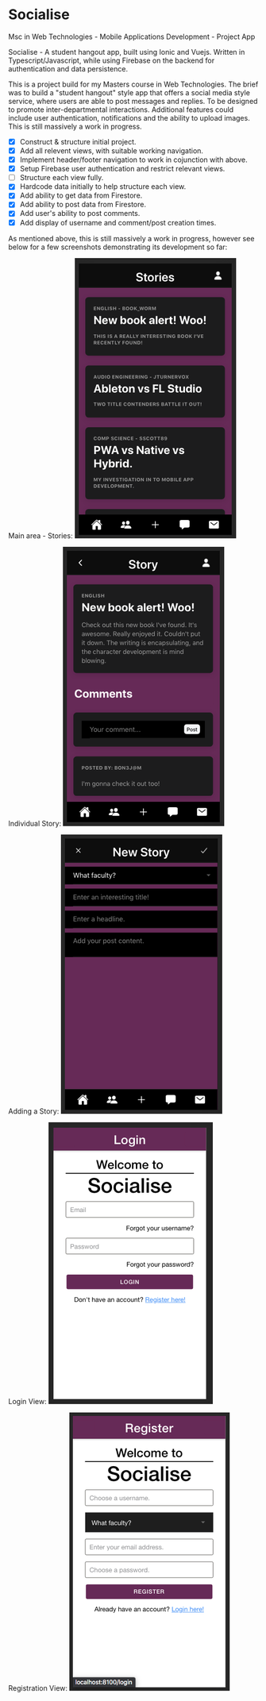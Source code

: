 # Socialise
Msc in Web Technologies - Mobile Applications Development - Project App

Socialise - A student hangout app, built using Ionic and Vuejs.  Written in Typescript/Javascript, while using Firebase on the backend for authentication and data persistence.

This is a project build for my Masters course in Web Technologies.  The brief was to build a "student hangout" style app that offers a social media style service, where users are able to post messages and replies.  To be designed to promote inter-departmental interactions.  Additional features could include user authentication, notifications and the ability to upload images.  This is still massively a work in progress.

- [x] Construct & structure initial project.
- [x] Add all relevent views, with suitable working navigation.
- [x] Implement header/footer navigation to work in cojunction with above.
- [x] Setup Firebase user authentication and restrict relevant views.
- [ ] Structure each view fully.
- [x] Hardcode data initially to help structure each view.
- [x] Add ability to get data from Firestore.
- [x] Add ability to post data from Firestore.
- [x] Add user's ability to post comments.
- [x] Add display of username and comment/post creation times.

As mentioned above, this is still massively a work in progress, however see below for a few screenshots demonstrating its development so far:

Main area - Stories:
![alt text](https://github.com/SamuelScotts/socialise-vue/blob/master/images/stories.png)

Individual Story:
![alt text](https://github.com/SamuelScotts/socialise-vue/blob/master/images/story.png)

Adding a Story:
![alt text](https://github.com/SamuelScotts/socialise-vue/blob/master/images/add.png)

Login View:
![alt text](https://github.com/SamuelScotts/socialise-vue/blob/master/images/login.png)

Registration View:
![alt text](https://github.com/SamuelScotts/socialise-vue/blob/master/images/register.png)



